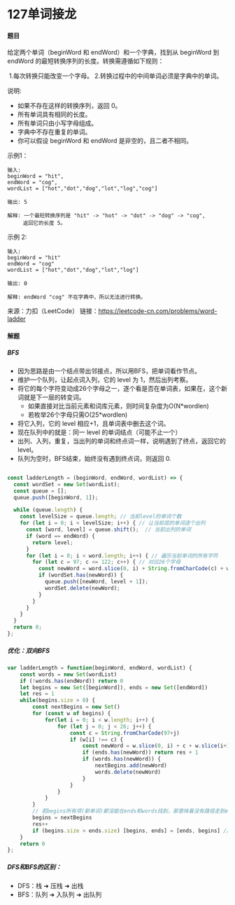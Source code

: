 # 127单词接龙

#### 题目

给定两个单词（beginWord 和 endWord）和一个字典，找到从 beginWord 到 endWord 的最短转换序列的长度。转换需遵循如下规则：

​	1.每次转换只能改变一个字母。
​	2.转换过程中的中间单词必须是字典中的单词。

说明:

- 如果不存在这样的转换序列，返回 0。
- 所有单词具有相同的长度。
- 所有单词只由小写字母组成。
- 字典中不存在重复的单词。
- 你可以假设 beginWord 和 endWord 是非空的，且二者不相同。

示例1：

```
输入:
beginWord = "hit",
endWord = "cog",
wordList = ["hot","dot","dog","lot","log","cog"]

输出: 5

解释: 一个最短转换序列是 "hit" -> "hot" -> "dot" -> "dog" -> "cog",
     返回它的长度 5。
```


示例 2:

```
输入:
beginWord = "hit"
endWord = "cog"
wordList = ["hot","dot","dog","lot","log"]

输出: 0

解释: endWord "cog" 不在字典中，所以无法进行转换。
```

来源：力扣（LeetCode）
链接：https://leetcode-cn.com/problems/word-ladder



#### 解题

##### BFS

- 因为思路是由一个结点带出邻接点，所以用BFS，把单词看作节点。
- 维护一个队列，让起点词入列，它的 level 为 1，然后出列考察。
- 将它的每个字符变动成26个字母之一，逐个看是否在单词表，如果在，这个新词就是下一层的转变词。
  - 如果直接对比当前元素和词库元素，则时间复杂度为O(N*wordlen)
  - 若枚举26个字母只需O(25*wordlen)  
- 将它入列，它的 level 相应+1，且单词表中删去这个词。
- 现在队列中的就是：同一 level 的单词结点（可能不止一个）
- 出列、入列，重复，当出列的单词和终点词一样，说明遇到了终点，返回它的level。
- 队列为空时，BFS结束，始终没有遇到终点词，则返回 0.

```js

const ladderLength = (beginWord, endWord, wordList) => {
  const wordSet = new Set(wordList);
  const queue = [];
  queue.push([beginWord, 1]);

  while (queue.length) {
    const levelSize = queue.length; // 当前level的单词个数
    for (let i = 0; i < levelSize; i++) { // 让当前层的单词逐个出列
      const [word, level] = queue.shift();  // 当前出列的单词
      if (word == endWord) {
        return level;
      }
      for (let i = 0; i < word.length; i++) { // 遍历当前单词的所有字符
        for (let c = 97; c <= 122; c++) { // 对应26个字母
          const newWord = word.slice(0, i) + String.fromCharCode(c) + word.slice(i + 1);
          if (wordSet.has(newWord)) {
            queue.push([newWord, level + 1]);
            wordSet.delete(newWord);
          }
        }
      }
    }
  }
  return 0;
};
```



##### 优化：双向BFS

```js
var ladderLength = function(beginWord, endWord, wordList) {
    const words = new Set(wordList)
    if (!words.has(endWord)) return 0
    let begins = new Set([beginWord]), ends = new Set([endWord])
    let res = 1
    while(begins.size > 0) {
        const nextBegins = new Set()
        for (const w of begins) {
            for(let i = 0; i < w.length; i++) {
                for (let j = 0; j < 26; j++) {
                    const c = String.fromCharCode(97+j)
                    if (w[i] !== c) {
                        const newWord = w.slice(0, i) + c + w.slice(i+1)
                        if (ends.has(newWord)) return res + 1
                        if (words.has(newWord)) {
                            nextBegins.add(newWord)
                            words.delete(newWord)
                        }
                    }
                }
            }
        }
        // 若begins所有项(新单词)都没能在ends和words找到，那意味着没有路径走到ends了，newBegins为空
        begins = nextBegins
        res++
        if (begins.size > ends.size) [begins, ends] = [ends, begins] // 理解时可以不看这行
    }
    return 0
};
```





##### DFS和BFS的区别：

- DFS：栈 ➜ 压栈 ➜ 出栈
- BFS：队列 ➜ 入队列 ➜ 出队列